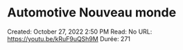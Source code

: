 # Automotive Nouveau monde

Created: October 27, 2022 2:50 PM
Read: No
URL: https://youtu.be/kRuF9uQSh9M
Durée: 271